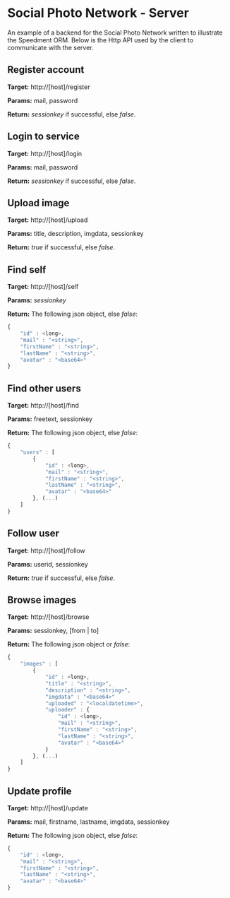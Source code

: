 # Social Photo Network - Server
An example of a backend for the Social Photo Network written to illustrate the Speedment ORM. Below is the Http API used by the client to communicate with the server.

## Register account
**Target:** http://[host]/register

**Params:** mail, password

**Return:** *sessionkey* if successful, else *false*.

## Login to service
**Target:** http://[host]/login

**Params:** mail, password

**Return:** *sessionkey* if successful, else *false*.

## Upload image
**Target:** http://[host]/upload

**Params:** title, description, imgdata, sessionkey

**Return:** *true* if successful, else *false*.

## Find self
**Target:** http://[host]/self

**Params:** *sessionkey*

**Return:** The following json object, else *false*:
```javascript
{
    "id" : <long>,
    "mail" : "<string>",
    "firstName" : "<string>",
    "lastName" : "<string>",
    "avatar" : "<base64>"
}
```

## Find other users
**Target:** http://[host]/find

**Params:** freetext, sessionkey

**Return:** The following json object, else *false*:
```javascript
{
    "users" : [
        {
            "id" : <long>,
            "mail" : "<string>",
            "firstName" : "<string>",
            "lastName" : "<string>",
            "avatar" : "<base64>"
        }, (...)
    ]
}
```

## Follow user
**Target:** http://[host]/follow

**Params:** userid, sessionkey

**Return:** *true* if successful, else *false*.

## Browse images
**Target:** http://[host]/browse

**Params:** sessionkey, [from | to]

**Return:** The following json object or *false*:
```javascript
{
    "images" : [
        {
            "id" : <long>,
            "title" : "<string>",
            "description" : "<string>",
            "imgdata" : "<base64>"
            "uploaded" : "<localdatetime>",
            "uploader" : {
                "id" : <long>,
                "mail" : "<string>",
                "firstName" : "<string>",
                "lastName" : "<string>",
                "avatar" : "<base64>"
            }
        }, (...)
    ]
}
```

## Update profile
**Target:** http://[host]/update

**Params:** mail, firstname, lastname, imgdata, sessionkey

**Return:** The following json object, else *false*:
```javascript
{
    "id" : <long>,
    "mail" : "<string>",
    "firstName" : "<string>",
    "lastName" : "<string>",
    "avatar" : "<base64>"
}
```
